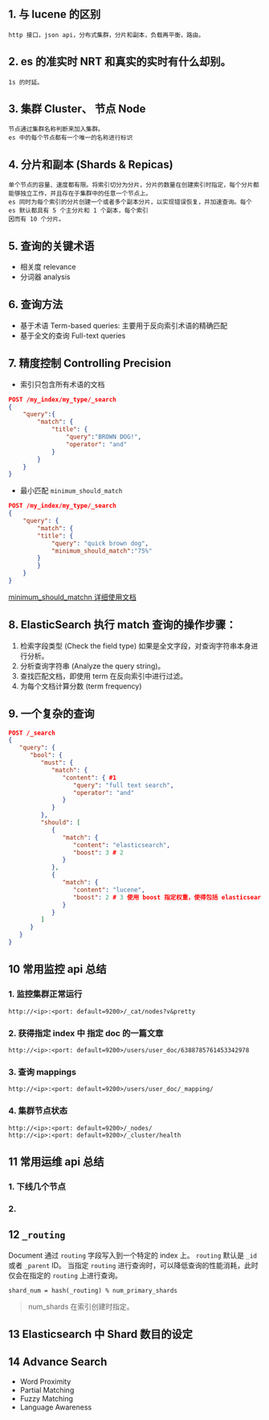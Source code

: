 
## 1. 与 lucene 的区别
    http 接口，json api，分布式集群，分片和副本，负载再平衡，路由。

## 2. es 的准实时 NRT 和真实的实时有什么却别。
    1s 的时延。

## 3. 集群 Cluster、 节点 Node
    节点通过集群名称判断来加入集群。
    es 中的每个节点都有一个唯一的名称进行标识

## 4. 分片和副本 (Shards & Repicas)
    单个节点的容量、速度都有限。将索引切分为分片，分片的数量在创建索引时指定，每个分片都能够独立工作，并且存在于集群中的任意一个节点上。
    es 同时为每个索引的分片创建一个或者多个副本分片，以实现错误恢复，并加速查询。每个 es 默认都具有 5 个主分片和 1 个副本，每个索引
    因而有 10 个分片。

## 5. 查询的关键术语

+ 相关度 relevance
+ 分词器 analysis

## 6. 查询方法

+ 基于术语 Term-based queries: 主要用于反向索引术语的精确匹配
+ 基于全文的查询 Full-text queries

## 7. 精度控制 Controlling Precision

+ 索引只包含所有术语的文档

```json
POST /my_index/my_type/_search
{
    "query":{
        "match": {
            "title": {
                "query":"BROWN DOG!",
                "operator": "and"
            }
        }
    }
}
```

+ 最小匹配 `minimum_should_match`

```json
POST /my_index/my_type/_search
{
    "query": {
        "match": {
        "title": {
            "query": "quick brown dog",
            "minimum_should_match":"75%"
        }
        }
    }
}
```

[minimum_should_matchn 详细使用文档](http://t.cn/RXQcWOm)
    
## 8. ElasticSearch 执行 match 查询的操作步骤：

 1. 检索字段类型 (Check the field type) 如果是全文字段，对查询字符串本身进行分析。
 1. 分析查询字符串 (Analyze the query string)。
 1. 查找匹配文档，即使用 term 在反向索引中进行过滤。
 1. 为每个文档计算分数 (term frequency)

## 9. 一个复杂的查询

```json
POST /_search
{
   "query": {
      "bool": {
         "must": {
            "match": {
               "content": { #1
                  "query": "full text search",
                  "operator": "and"
               }
            }
         },
         "should": [
            {
               "match": {
                  "content": "elasticsearch",
                  "boost": 3 # 2
               }
            },
            {
               "match": {
                  "content": "lucene",
                  "boost": 2 # 3 使用 boost 指定权重，使得包括 elasticsearch 关键字的文章提升到最前面。
               }
            }
         ]
      }
   }
}
```


## 10 常用监控 api 总结

### 1. 监控集群正常运行

```
http://<ip>:<port: default=9200>/_cat/nodes?v&pretty
```

### 2. 获得指定 index 中 指定 doc 的一篇文章

```
http://<ip>:<port: default=9200>/users/user_doc/6388785761453342978
```

### 3. 查询 mappings

```
http://<ip>:<port: default=9200>/users/user_doc/_mapping/
```

### 4. 集群节点状态

```
http://<ip>:<port: default=9200>/_nodes/
http://<ip>:<port: default=9200>/_cluster/health
```

## 11 常用运维 api 总结
### 1. 下线几个节点


### 2. 


## 12 `_routing` 
Document 通过 `routing` 字段写入到一个特定的 index 上。
`routing` 默认是 `_id` 或者 `_parent` ID。 当指定 `routing` 进行查询时，可以降低查询的性能消耗，此时仅会在指定的 `routing` 上进行查询。


```
shard_num = hash(_routing) % num_primary_shards
```
> num_shards 在索引创建时指定。

## 13 Elasticsearch 中 Shard 数目的设定


## 14 Advance Search

+ Word Proximity
+ Partial Matching
+ Fuzzy Matching
+ Language Awareness
